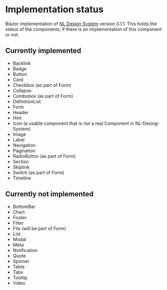 # Implementation status
Blazor implementation of [NL Design System](https://nl-design-system.gitlab.io/nl-design-system/index.html) version 0.1.1.
This holds the status of the components; if there is an implementation of this component or not.

## Currently implemented

- Backlink
- Badge
- Button
- Card
- Checkbox (as part of Form)
- Collapse
- Combobox (as part of Form)
- DefinitionList
- Form
- Header
- Hint
- Icon (a usable component that is not a real Component in NL-Desing-System)
- Image
- Label
- Navigation
- Pagination
- RadioButton (as part of Form)
- Section
- Skiplink
- Switch (as part of Form)
- Timeline

## Currently not implemented

- BottomBar
- Chart
- Footer
- Filter
- File (will be part of Form)
- List
- Modal
- Meta
- Notification
- Quote
- Spinner
- Table
- Tabs
- Tooltip
- Video